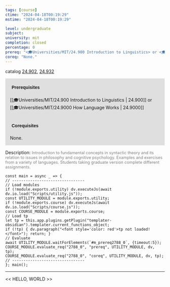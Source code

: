 ```yaml
---
tags: [course]
ctime: "2024-04-18T00:19:29"
mstime: "2024-04-18T00:19:29"

level: undergraduate
subject: 
university: mit
completion: closed
percentage: 0
prereq: "<🎓Universities/MIT/24.900 Introduction to Linguistics> or <🎓Universities/MIT/24.9000 How Language Works>"
coreq: "None."
---
```


catalog [24.902](http://student.mit.edu/catalog/m24b.html#24.902), [24.932](http://student.mit.edu/catalog/m24b.html#24.932)

<span style="display: block; padding: 15px; background-color: rgb(100, 100, 100, 0.2);"><font id="m_prereq2788_0" style="display: block; font-family: Arial, sans-serif; font-weight: bold; padding: 5px">Prerequisites</font><br><span id="prereq2788_0">[[🎓Universities/MIT/24.900 Introduction to Linguistics | 24.900]] or [[🎓Universities/MIT/24.9000 How Language Works | 24.9000]]</span></span>
<span style="display: block; padding: 15px; background-color: rgb(100, 100, 100, 0.2);"><font id="m_coreq2788_0" style="display: block; font-family: Arial, sans-serif; font-weight: bold; padding: 5px">Corequisites</font><br><span id="coreq2788_0">None.</span></span>

<font style="">Description:</font>
<font style="color: grey; font-size: 0.8rem;">Introduction to fundamental concepts in syntactic theory and its relation to issues in philosophy and cognitive psychology. Examples and exercises from a variety of languages. Students taking graduate version complete different assignments.</font>

```dataviewjs
const main = async _ => {
// --------------------------------
// Load modules
if (!module.exports.utility) dv.executeJs(await dv.io.load("Scripts/utility.js"));
const UTILITY_MODULE = module.exports.utility;
if (!module.exports.course) dv.executeJs(await dv.io.load("Scripts/course.js"));
const COURSE_MODULE = module.exports.course;
// Load tp
let tp = this.app.plugins.getPlugin("templater-obsidian").templater.current_functions_object;
if (!tp) { dv.paragraph("<font style='color: red'>tp not loaded!</font>"); return; }
// Evaluate
await UTILITY_MODULE.waitForElements(`#m_prereq2788_0`, {timeout:5});
COURSE_MODULE.evaluate_req("2788_0", "prereq", UTILITY_MODULE, dv, tp);
COURSE_MODULE.evaluate_req("2788_0", "coreq", UTILITY_MODULE, dv, tp);
// --------------------------------
}; main();
```

---

<< HELLO, WORLD >>
